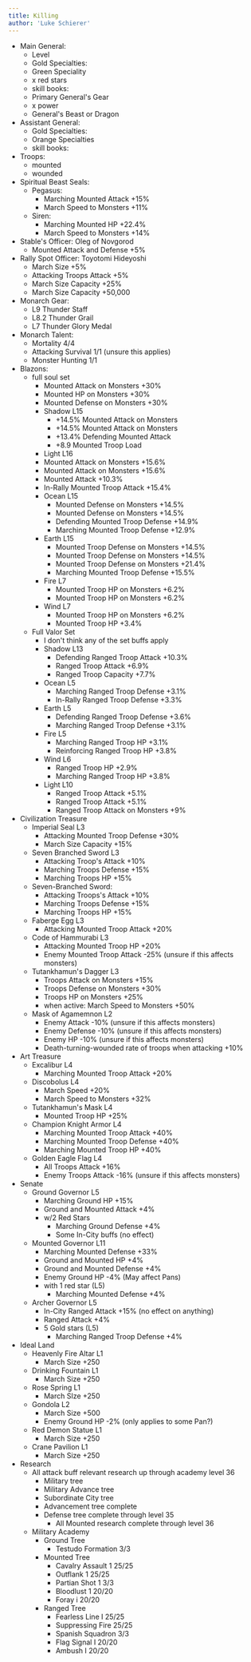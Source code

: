 ```yaml
---
title: Killing
author: 'Luke Schierer'
---
```


- Main General:
  - Level
  - Gold Specialties:
  - Green Speciality
  - x red stars
  - skill books:
  - Primary General's Gear
  - x power
  - General's Beast or Dragon
- Assistant General:
  - Gold Specialties:
  - Orange Specialties
  - skill books:
- Troops:
  - mounted
  - wounded
- Spiritual Beast Seals:
  - Pegasus:
    - Marching Mounted Attack +15%
    - March Speed to Monsters +11%
  - Siren:
    - Marching Mounted HP +22.4%
    - March Speed to Monsters +14%
- Stable's Officer: Oleg of Novgorod
  - Mounted Attack and Defense +5%
- Rally Spot Officer: Toyotomi Hideyoshi
  - March Size +5%
  - Attacking Troops Attack +5%
  - March Size Capacity +25%
  - March Size Capacity +50,000
- Monarch Gear:
  - L9 Thunder Staff
  - L8.2 Thunder Grail
  - L7 Thunder Glory Medal
- Monarch Talent:
  - Mortality 4/4
  - Attacking Survival 1/1 (unsure this applies)
  - Monster Hunting 1/1
- Blazons:
  - full soul set
    - Mounted Attack on Monsters +30%
    - Mounted HP on Monsters +30%
    - Mounted Defense on Monsters +30%
    - Shadow L15
      - +14.5% Mounted Attack on Monsters
      - +14.5% Mounted Attack on Monsters
      - +13.4% Defending Mounted Attack
      - +8.9 Mounted Troop Load
    - Light L16
    - Mounted Attack on Monsters +15.6%
    - Mounted Attack on Monsters +15.6%
    - Mounted Attack +10.3%
    - In-Rally Mounted Troop Attack +15.4%
    - Ocean L15
      - Mounted Defense on Monsters +14.5%
      - Mounted Defense on Monsters +14.5%
      - Defending Mounted Troop Defense +14.9%
      - Marching Mounted Troop Defense +12.9%
    - Earth L15
      - Mounted Troop Defense on Monsters +14.5%
      - Mounted Troop Defense on Monsters +14.5%
      - Mounted Troop Defense on Monsters +21.4%
      - Marching Mounted Troop Defense +15.5%
    - Fire L7
      - Mounted Troop HP on Monsters +6.2%
      - Mounted Troop HP on Monsters +6.2%
    - Wind L7
      - Mounted Troop HP on Monsters +6.2%
      - Mounted Troop HP +3.4%
  - Full Valor Set
    - I don't think any of the set buffs apply
    - Shadow L13
      - Defending Ranged Troop Attack +10.3%
      - Ranged Troop Attack +6.9%
      - Ranged Troop Capacity +7.7%
    - Ocean L5
      - Marching Ranged Troop Defense +3.1%
      - In-Rally Ranged Troop Defense +3.3%
    - Earth L5
      - Defending Ranged Troop Defense +3.6%
      - Marching Ranged Troop Defense +3.1%
    - Fire L5
      - Marching Ranged Troop HP +3.1%
      - Reinforcing Ranged Troop HP +3.8%
    - Wind L6
      - Ranged Troop HP +2.9%
      - Marching Ranged Troop HP +3.8%
    - Light L10
      - Ranged Troop Attack +5.1%
      - Ranged Troop Attack +5.1%
      - Ranged Troop Attack on Monsters +9%
- Civilization Treasure
  - Imperial Seal L3
    - Attacking Mounted Troop Defense +30%
    - March Size Capacity +15%
  - Seven Branched Sword L3
    - Attacking Troop's Attack +10%
    - Marching Troops Defense +15%
    - Marching Troops HP +15%
  - Seven-Branched Sword:
    - Attacking Troops's Attack +10%
    - Marching Troops Defense +15%
    - Marching Troops HP +15%
  - Faberge Egg L3
    - Attacking Mounted Troop Attack +20%
  - Code of Hammurabi L3
    - Attacking Mounted Troop HP +20%
    - Enemy Mounted Troop Attack -25% (unsure if this affects monsters)
  - Tutankhamun's Dagger L3
    - Troops Attack on Monsters +15%
    - Troops Defense on Monsters +30%
    - Troops HP on Monsters +25%
    - when active: March Speed to Monsters +50%
  - Mask of Agamemnon L2
    - Enemy Attack -10% (unsure if this affects monsters)
    - Enemy Defense -10% (unsure if this affects monsters)
    - Enemy HP -10% (unsure if this affects monsters)
    - Death-turning-wounded rate of troops when attacking +10%
- Art Treasure
  - Excalibur L4
    - Marching Mounted Troop Attack +20%
  - Discobolus L4
    - March Speed +20%
    - March Speed to Monsters +32%
  - Tutankhamun's Mask L4
    - Mounted Troop HP +25%
  - Champion Knight Armor L4
    - Marching Mounted Troop Attack +40%
    - Marching Mounted Troop Defense +40%
    - Marching Mounted Troop HP +40%
  - Golden Eagle Flag L4
    - All Troops Attack +16%
    - Enemy Troops Attack -16% (unsure if this affects monsters)
- Senate
  - Ground Governor L5
    - Marching Ground HP +15%
    - Ground and Mounted Attack +4%
    - w/2 Red Stars
      - Marching Ground Defense +4%
      - Some In-City buffs (no effect)
  - Mounted Governor L11
    - Marching Mounted Defense +33%
    - Ground and Mounted HP +4%
    - Ground and Mounted Defense +4%
    - Enemy Ground HP -4% (May affect Pans)
    - with 1 red star (L5)
      - Marching Mounted Defense +4%
  - Archer Governor L5
    - In-City Ranged Attack +15% (no effect on anything)
    - Ranged Attack +4%
    - 5 Gold stars (L5)
      - Marching Ranged Troop Defense +4%
- Ideal Land
  - Heavenly Fire Altar L1
    - March Size +250
  - Drinking Fountain L1
    - March Size +250
  - Rose Spring L1
    - March SIze +250
  - Gondola L2
    - March Size +500
    - Enemy Ground HP -2% (only applies to some Pan?)
  - Red Demon Statue L1
    - March Size +250
  - Crane Pavilion L1
    - March Size +250
- Research
  - All attack buff relevant research up through academy level 36
    - Military tree
    - Military Advance tree
    - Subordinate City tree
    - Advancement tree complete
    - Defense tree complete through level 35
      - All Mounted research complete through level 36
  - Military Academy
    - Ground Tree
      - Testudo Formation 3/3
    - Mounted Tree
      - Cavalry Assault 1 25/25
      - Outflank 1 25/25
      - Partian Shot 1 3/3
      - Bloodlust 1 20/20
      - Foray i 20/20
    - Ranged Tree
      - Fearless Line I 25/25
      - Suppressing Fire 25/25
      - Spanish Squadron 3/3
      - Flag Signal I 20/20
      - Ambush I 20/20
